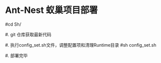 Ant-Nest 蚁巢项目部署
==============
#cd Sh/


#. git 仓库获取最新代码

#. 执行config_set.sh文件，调整配置项和清理Runtime目录
        #sh config_set.sh

#. 部署完毕

